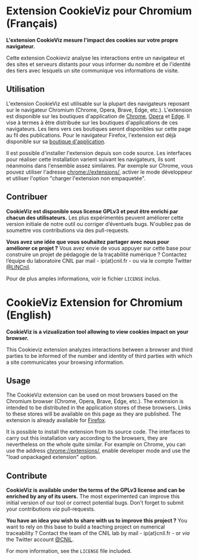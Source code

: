 Extension CookieViz pour Chromium (Français)
===

**L'extension CookieViz mesure l'impact des cookies sur votre propre navigateur.**

Cette extension Cookieviz analyse les interactions entre un navigateur et des sites et serveurs distants pour vous informer du nombre et de l'identité des tiers avec lesquels un site communique vos informations de visite.


## Utilisation

L'extension CookieViz est utilisable sur la plupart des navigateurs reposant sur le navigateur Chromium (Chrome, Opera, Brave, Edge, etc.). L'extension est disponible sur les boutiques d'application de [Chrome](https://chrome.google.com/webstore/detail/cookieviz-extension/cennahpkibnnoondjanpckloaknjhiid), [Opera](https://addons.opera.com/fr/extensions/details/cookieviz-extension/) et [Edge](https://microsoftedge.microsoft.com/addons/detail/extension-cookieviz/camekddmapokhpbibnjkjdgifpokiefi). Il vise à termes à être distribuée sur les boutiques d'applications de ces navigateurs. Les liens vers ces boutiques seront disponibles sur cette page au fil des publications. Pour le navigateur Firefox, l'extension est déjà disponible sur sa [boutique d'application](https://addons.mozilla.org/fr/firefox/addon/cookieviz/).

Il est possible d'installer l'extension depuis son code source. Les interfaces pour réaliser cette installation varient suivant les navigateurs, ils sont néanmoins dans l'ensemble assez similaires. Par exemple sur Chrome, vous pouvez utiliser l'adresse [chrome://extensions/](chrome://extensions/), activer le mode développeur et utiliser l'option "charger l'extension non empaquetée". 

## Contribuer

**CookieViz est disponible sous license GPLv3 et peut être enrichi par chacun des utilisateurs.** Les plus expérimentés peuvent améliorer cette version initiale de notre outil ou corriger d’éventuels bugs. N'oubliez pas de soumettre vos contributions via des pull-requests.

**Vous avez une idée que vous souhaitez partager avec nous pour améliorer ce projet ?** Vous avez envie de vous appuyer sur cette base pour construire un projet de pédagogie de la traçabilité numérique ? Contactez l’équipe du laboratoire CNIL par mail - ip(at)cnil.fr - ou via le compte Twitter [@LINCnil](https://twitter.com/LINCnil).

Pour de plus amples informations, voir le fichier ``LICENSE`` inclus.

# CookieViz Extension for Chromium (English)

**CookieViz is a vizualization tool allowing to view cookies impact on your browser.**

This Cookieviz extension analyzes interactions between a browser and third parties to be informed of the number and identity of third parties with which a site communicates your browsing information.

## Usage

The CookieViz extension can be used on most browsers based on the Chromium browser (Chrome, Opera, Brave, Edge, etc.). The extension is intended to be distributed in the application stores of these browsers. Links to these stores will be available on this page as they are published. The extension is already available for [Firefox](https://addons.mozilla.org/fr/firefox/addon/cookieviz/).

It is possible to install the extension from its source code. The interfaces to carry out this installation vary according to the browsers, they are nevertheless on the whole quite similar. For example on Chrome, you can use the address [chrome://extensions/](chrome://extensions/), enable developer mode and use the "load unpackaged extension" option.

## Contribute
**CookieViz is available under the terms of the GPLv3 license and can be enriched by any of its users.** The most experimented can improve this initial version of our tool or correct potential bugs. Don't forget to submit your contributions *via* pull-requests.

**You have an idea you wish to share with us to improve this project ?** You want to rely on this base to build a teaching project on numerical traceability ? Contact the team of the CNIL lab by mail - ip(at)cnil.fr - or *via* the Twitter account [@CNIL](https://twitter.com/CNIL).

For more information, see the `LICENSE` file included.